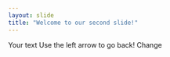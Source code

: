 ```yaml
---
layout: slide
title: "Welcome to our second slide!"
---
```

Your text
Use the left arrow to go back!
Change
